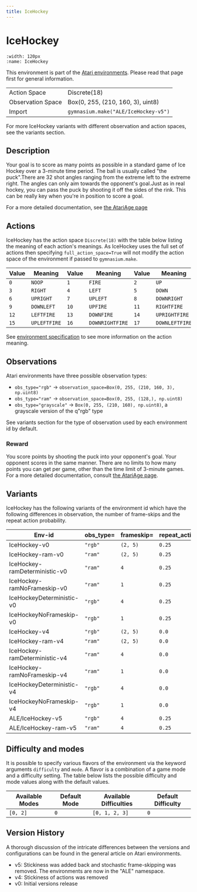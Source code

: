 ```yaml
---
title: IceHockey
---
```


# IceHockey

```{figure} ../_static/videos/environments/ice_hockey.gif
:width: 120px
:name: IceHockey
```

This environment is part of the <a href='..'>Atari environments</a>. Please read that page first for general information.

|                   |                                      |
|-------------------|--------------------------------------|
| Action Space      | Discrete(18)                         |
| Observation Space | Box(0, 255, (210, 160, 3), uint8)    |
| Import            | `gymnasium.make("ALE/IceHockey-v5")` |

For more IceHockey variants with different observation and action spaces, see the variants section.

## Description

Your goal is to score as many points as possible in a standard game of Ice Hockey over a 3-minute time period. The ball is usually called "the puck".There are 32 shot angles ranging from the extreme left to the extreme right. The angles can only aim towards the opponent's goal.Just as in real hockey, you can pass the puck by shooting it off the sides of the rink. This can be really key when you're in position to score a goal.

For a more detailed documentation, see [the AtariAge page](https://atariage.com/manual_html_page.php?SoftwareLabelID=241)

## Actions

IceHockey has the action space `Discrete(18)` with the table below listing the meaning of each action's meanings.
As IceHockey uses the full set of actions then specifying `full_action_space=True` will not modify the action space of the environment if passed to `gymnasium.make`.

| Value   | Meaning      | Value   | Meaning         | Value   | Meaning        |
|---------|--------------|---------|-----------------|---------|----------------|
| `0`     | `NOOP`       | `1`     | `FIRE`          | `2`     | `UP`           |
| `3`     | `RIGHT`      | `4`     | `LEFT`          | `5`     | `DOWN`         |
| `6`     | `UPRIGHT`    | `7`     | `UPLEFT`        | `8`     | `DOWNRIGHT`    |
| `9`     | `DOWNLEFT`   | `10`    | `UPFIRE`        | `11`    | `RIGHTFIRE`    |
| `12`    | `LEFTFIRE`   | `13`    | `DOWNFIRE`      | `14`    | `UPRIGHTFIRE`  |
| `15`    | `UPLEFTFIRE` | `16`    | `DOWNRIGHTFIRE` | `17`    | `DOWNLEFTFIRE` |

See [environment specification](../env-spec) to see more information on the action meaning.

## Observations

Atari environments have three possible observation types:

- `obs_type="rgb"` -> `observation_space=Box(0, 255, (210, 160, 3), np.uint8)`
- `obs_type="ram"` -> `observation_space=Box(0, 255, (128,), np.uint8)`
- `obs_type="grayscale"` -> `Box(0, 255, (210, 160), np.uint8)`, a grayscale version of the q"rgb" type

See variants section for the type of observation used by each environment id by default.

### Reward

You score points by shooting the puck into your opponent's goal. Your opponent scores in the same manner. There are no limits to how many points you can get per game, other than the time limit of 3-minute games. For a more detailed documentation, consult [the AtariAge page](https://atariage.com/manual_html_page.php?SoftwareLabelID=241).

## Variants

IceHockey has the following variants of the environment id which have the following differences in observation,
the number of frame-skips and the repeat action probability.

| Env-id                        | obs_type=   | frameskip=   | repeat_action_probability=   |
|-------------------------------|-------------|--------------|------------------------------|
| IceHockey-v0                  | `"rgb"`     | `(2, 5)`     | `0.25`                       |
| IceHockey-ram-v0              | `"ram"`     | `(2, 5)`     | `0.25`                       |
| IceHockey-ramDeterministic-v0 | `"ram"`     | `4`          | `0.25`                       |
| IceHockey-ramNoFrameskip-v0   | `"ram"`     | `1`          | `0.25`                       |
| IceHockeyDeterministic-v0     | `"rgb"`     | `4`          | `0.25`                       |
| IceHockeyNoFrameskip-v0       | `"rgb"`     | `1`          | `0.25`                       |
| IceHockey-v4                  | `"rgb"`     | `(2, 5)`     | `0.0`                        |
| IceHockey-ram-v4              | `"ram"`     | `(2, 5)`     | `0.0`                        |
| IceHockey-ramDeterministic-v4 | `"ram"`     | `4`          | `0.0`                        |
| IceHockey-ramNoFrameskip-v4   | `"ram"`     | `1`          | `0.0`                        |
| IceHockeyDeterministic-v4     | `"rgb"`     | `4`          | `0.0`                        |
| IceHockeyNoFrameskip-v4       | `"rgb"`     | `1`          | `0.0`                        |
| ALE/IceHockey-v5              | `"rgb"`     | `4`          | `0.25`                       |
| ALE/IceHockey-ram-v5          | `"ram"`     | `4`          | `0.25`                       |

## Difficulty and modes

It is possible to specify various flavors of the environment via the keyword arguments `difficulty` and `mode`.
A flavor is a combination of a game mode and a difficulty setting. The table below lists the possible difficulty and mode values
along with the default values.

| Available Modes   | Default Mode   | Available Difficulties   | Default Difficulty   |
|-------------------|----------------|--------------------------|----------------------|
| `[0, 2]`          | `0`            | `[0, 1, 2, 3]`           | `0`                  |

## Version History

A thorough discussion of the intricate differences between the versions and configurations can be found in the general article on Atari environments.

* v5: Stickiness was added back and stochastic frame-skipping was removed. The environments are now in the "ALE" namespace.
* v4: Stickiness of actions was removed
* v0: Initial versions release
